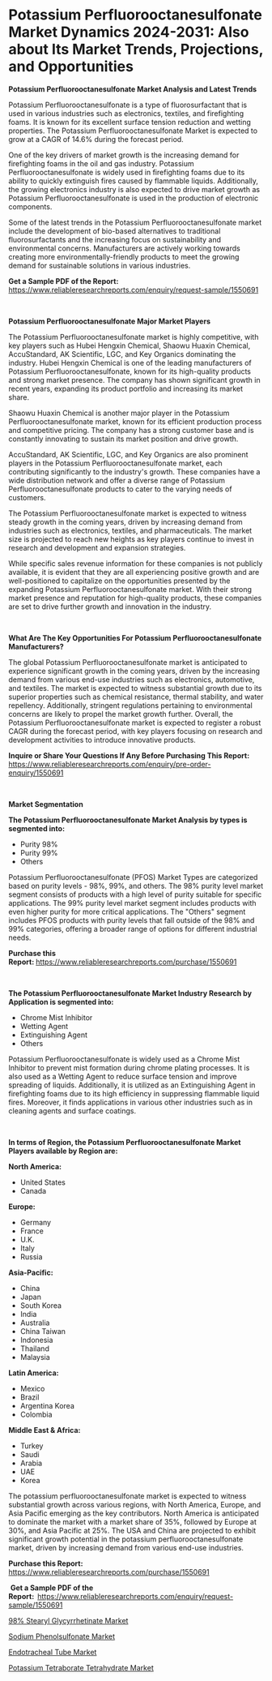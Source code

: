 <p><h1>Potassium Perfluorooctanesulfonate Market Dynamics 2024-2031: Also about Its Market Trends, Projections, and Opportunities</h1></p><p><strong>Potassium Perfluorooctanesulfonate Market Analysis and Latest Trends</strong></p>
<p><p>Potassium Perfluorooctanesulfonate is a type of fluorosurfactant that is used in various industries such as electronics, textiles, and firefighting foams. It is known for its excellent surface tension reduction and wetting properties. The Potassium Perfluorooctanesulfonate Market is expected to grow at a CAGR of 14.6% during the forecast period. </p><p>One of the key drivers of market growth is the increasing demand for firefighting foams in the oil and gas industry. Potassium Perfluorooctanesulfonate is widely used in firefighting foams due to its ability to quickly extinguish fires caused by flammable liquids. Additionally, the growing electronics industry is also expected to drive market growth as Potassium Perfluorooctanesulfonate is used in the production of electronic components.</p><p>Some of the latest trends in the Potassium Perfluorooctanesulfonate market include the development of bio-based alternatives to traditional fluorosurfactants and the increasing focus on sustainability and environmental concerns. Manufacturers are actively working towards creating more environmentally-friendly products to meet the growing demand for sustainable solutions in various industries.</p></p>
<p><strong>Get a Sample PDF of the Report:&nbsp;</strong> <a href="https://www.reliableresearchreports.com/enquiry/request-sample/1550691">https://www.reliableresearchreports.com/enquiry/request-sample/1550691</a></p>
<p>&nbsp;</p>
<p><strong>Potassium Perfluorooctanesulfonate Major Market Players</strong></p>
<p><p>The Potassium Perfluorooctanesulfonate market is highly competitive, with key players such as Hubei Hengxin Chemical, Shaowu Huaxin Chemical, AccuStandard, AK Scientific, LGC, and Key Organics dominating the industry. Hubei Hengxin Chemical is one of the leading manufacturers of Potassium Perfluorooctanesulfonate, known for its high-quality products and strong market presence. The company has shown significant growth in recent years, expanding its product portfolio and increasing its market share.</p><p>Shaowu Huaxin Chemical is another major player in the Potassium Perfluorooctanesulfonate market, known for its efficient production process and competitive pricing. The company has a strong customer base and is constantly innovating to sustain its market position and drive growth.</p><p>AccuStandard, AK Scientific, LGC, and Key Organics are also prominent players in the Potassium Perfluorooctanesulfonate market, each contributing significantly to the industry's growth. These companies have a wide distribution network and offer a diverse range of Potassium Perfluorooctanesulfonate products to cater to the varying needs of customers.</p><p>The Potassium Perfluorooctanesulfonate market is expected to witness steady growth in the coming years, driven by increasing demand from industries such as electronics, textiles, and pharmaceuticals. The market size is projected to reach new heights as key players continue to invest in research and development and expansion strategies.</p><p>While specific sales revenue information for these companies is not publicly available, it is evident that they are all experiencing positive growth and are well-positioned to capitalize on the opportunities presented by the expanding Potassium Perfluorooctanesulfonate market. With their strong market presence and reputation for high-quality products, these companies are set to drive further growth and innovation in the industry.</p></p>
<p>&nbsp;</p>
<p><strong>What Are The Key Opportunities For Potassium Perfluorooctanesulfonate Manufacturers?</strong></p>
<p><p>The global Potassium Perfluorooctanesulfonate market is anticipated to experience significant growth in the coming years, driven by the increasing demand from various end-use industries such as electronics, automotive, and textiles. The market is expected to witness substantial growth due to its superior properties such as chemical resistance, thermal stability, and water repellency. Additionally, stringent regulations pertaining to environmental concerns are likely to propel the market growth further. Overall, the Potassium Perfluorooctanesulfonate market is expected to register a robust CAGR during the forecast period, with key players focusing on research and development activities to introduce innovative products.</p></p>
<p><strong>Inquire or Share Your Questions If Any Before Purchasing This Report:</strong> <a href="https://www.reliableresearchreports.com/enquiry/pre-order-enquiry/1550691">https://www.reliableresearchreports.com/enquiry/pre-order-enquiry/1550691</a></p>
<p>&nbsp;</p>
<p><strong>Market Segmentation</strong></p>
<p><strong>The Potassium Perfluorooctanesulfonate Market Analysis by types is segmented into:</strong></p>
<p><ul><li>Purity 98%</li><li>Purity 99%</li><li>Others</li></ul></p>
<p><p>Potassium Perfluorooctanesulfonate (PFOS) Market Types are categorized based on purity levels - 98%, 99%, and others. The 98% purity level market segment consists of products with a high level of purity suitable for specific applications. The 99% purity level market segment includes products with even higher purity for more critical applications. The "Others" segment includes PFOS products with purity levels that fall outside of the 98% and 99% categories, offering a broader range of options for different industrial needs.</p></p>
<p><strong>Purchase this Report:&nbsp;</strong><a href="https://www.reliableresearchreports.com/purchase/1550691">https://www.reliableresearchreports.com/purchase/1550691</a></p>
<p>&nbsp;</p>
<p><strong>The Potassium Perfluorooctanesulfonate Market Industry Research by Application is segmented into:</strong></p>
<p><ul><li>Chrome Mist Inhibitor</li><li>Wetting Agent</li><li>Extinguishing Agent</li><li>Others</li></ul></p>
<p><p>Potassium Perfluorooctanesulfonate is widely used as a Chrome Mist Inhibitor to prevent mist formation during chrome plating processes. It is also used as a Wetting Agent to reduce surface tension and improve spreading of liquids. Additionally, it is utilized as an Extinguishing Agent in firefighting foams due to its high efficiency in suppressing flammable liquid fires. Moreover, it finds applications in various other industries such as in cleaning agents and surface coatings.</p></p>
<p>&nbsp;</p>
<p><strong>In terms of Region, the Potassium Perfluorooctanesulfonate Market Players available by Region are:</strong></p>
<p>
    <p> <strong> North America: </strong>
        <ul>
            <li>United States</li>
            <li>Canada</li>
        </ul>
        </p> 
    <p> <strong> Europe: </strong>
        <ul>
            <li>Germany</li>
            <li>France</li>
            <li>U.K.</li>
            <li>Italy</li>
            <li>Russia</li>
        </ul>
        </p> 
    <p> <strong> Asia-Pacific: </strong>
        <ul>
            <li>China</li>
            <li>Japan</li>
            <li>South Korea</li>
            <li>India</li>
            <li>Australia</li>
            <li>China Taiwan</li>
            <li>Indonesia</li>
            <li>Thailand</li>
            <li>Malaysia</li>
        </ul>
        </p> 
    <p> <strong> Latin America: </strong>
        <ul>
            <li>Mexico</li>
            <li>Brazil</li>
            <li>Argentina Korea</li>
            <li>Colombia</li>
        </ul>
        </p> 
    <p> <strong> Middle East & Africa: </strong>
        <ul>
            <li>Turkey</li>
            <li>Saudi</li>
            <li>Arabia</li>
            <li>UAE</li>
            <li>Korea</li>
        </ul>
    </p>
    </p>
<p><p>The potassium perfluorooctanesulfonate market is expected to witness substantial growth across various regions, with North America, Europe, and Asia Pacific emerging as the key contributors. North America is anticipated to dominate the market with a market share of 35%, followed by Europe at 30%, and Asia Pacific at 25%. The USA and China are projected to exhibit significant growth potential in the potassium perfluorooctanesulfonate market, driven by increasing demand from various end-use industries.</p></p>
<p><strong>Purchase this Report: </strong><a href="https://www.reliableresearchreports.com/purchase/1550691">https://www.reliableresearchreports.com/purchase/1550691</a></p>
<p>&nbsp;<strong>Get a Sample PDF of the Report:&nbsp;&nbsp;</strong><a href="https://www.reliableresearchreports.com/enquiry/request-sample/1550691">https://www.reliableresearchreports.com/enquiry/request-sample/1550691</a></p>
<p><strong></strong></p>
<p><p><a href="https://adventurous-uranium-ef9.notion.site/98-Stearyl-Glycyrrhetinate-Market-A-Comprehensive-Report-of-its-Market-Share-Growth-Trends-2024--740cd9db56824492943e8dd7e1ec1ddf">98% Stearyl Glycyrrhetinate Market</a></p><p><a href="https://github.com/brentleyjimmiealvaradoz4l1rea/Market-Research-Report-List-1/blob/main/sodium-phenolsulfonate-market.md">Sodium Phenolsulfonate Market</a></p><p><a href="https://view.publitas.com/reportprime-1/endotracheal-tube-market-research-report-provides-critical-insights-that-can-help-shape-business-development-and-investment-strategies/">Endotracheal Tube Market</a></p><p><a href="https://github.com/eeaveuhhh/Market-Research-Report-List-1/blob/main/potassium-tetraborate-tetrahydrate-market.md">Potassium Tetraborate Tetrahydrate Market</a></p></p>